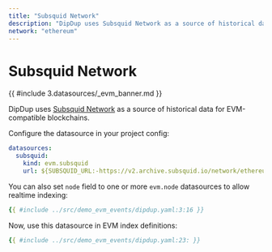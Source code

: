 ```yaml
---
title: "Subsquid Network"
description: "DipDup uses Subsquid Network as a source of historical data for EVM-compatible blockchains."
network: "ethereum"
---
```


# Subsquid Network

{{ #include 3.datasources/_evm_banner.md }}

DipDup uses [Subsquid Network](https://docs.subsquid.io/subsquid-network/reference/evm-api/) as a source of historical data for EVM-compatible blockchains.

Configure the datasource in your project config:

```yaml [dipdup.yaml]
datasources:
  subsquid:
    kind: evm.subsquid
    url: ${SUBSQUID_URL:-https://v2.archive.subsquid.io/network/ethereum-mainnet}
```

You can also set `node` field to one or more `evm.node` datasources to allow realtime indexing:

```yaml [dipdup.yaml]
{{ #include ../src/demo_evm_events/dipdup.yaml:3:16 }}
```

Now, use this datasource in EVM index definitions:

```yaml [dipdup.yaml]
{{ #include ../src/demo_evm_events/dipdup.yaml:23: }}
```
